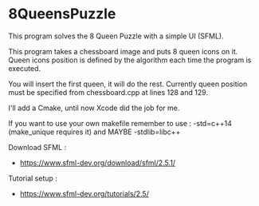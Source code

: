 # 8QueensPuzzle
This program solves the 8 Queen Puzzle with a simple UI (SFML).

This program takes a chessboard image and puts 8 queen icons on it. Queen icons position is defined by the algorithm each time the program is executed.

You will insert the first queen, it will do the rest. Currently queen position must be specified from chessboard.cpp at lines 128 and 129.

I'll add a Cmake, until now Xcode did the job for me.

If you want to use your own makefile remember to use : -std=c++14 (make_unique requires it) and MAYBE -stdlib=libc++

Download SFML : 
- https://www.sfml-dev.org/download/sfml/2.5.1/

Tutorial setup :
- https://www.sfml-dev.org/tutorials/2.5/
